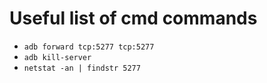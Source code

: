 # Useful list of cmd commands

- `adb forward tcp:5277 tcp:5277`
- `adb kill-server`
- `netstat -an | findstr 5277`
